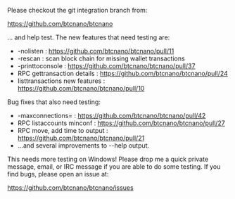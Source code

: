 Please checkout the git integration branch from:

https://github.com/btcnano/btcnano

... and help test.  The new features that need testing are:

* -nolisten : https://github.com/btcnano/btcnano/pull/11
* -rescan : scan block chain for missing wallet transactions
* -printtoconsole : https://github.com/btcnano/btcnano/pull/37
* RPC gettransaction details : https://github.com/btcnano/btcnano/pull/24
* listtransactions new features : https://github.com/btcnano/btcnano/pull/10

Bug fixes that also need testing:

* -maxconnections= : https://github.com/btcnano/btcnano/pull/42
* RPC listaccounts minconf : https://github.com/btcnano/btcnano/pull/27
* RPC move, add time to output : https://github.com/btcnano/btcnano/pull/21
* ...and several improvements to --help output.

This needs more testing on Windows!  Please drop me a quick private message, email, or IRC message if you are able to do some testing.  If you find bugs, please open an issue at:

https://github.com/btcnano/btcnano/issues
